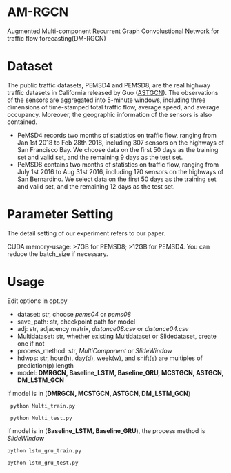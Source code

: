 # AM-RGCN
Augmented Multi-component Recurrent Graph Convolustional Network for traffic flow forecasting(DM-RGCN)

# Dataset
The public traffic datasets, PEMSD4 and PEMSD8, are the real highway traffic datasets in California released by Guo ([ASTGCN](https://github.com/wanhuaiyu/ASTGCN/blob/master/papers/2019%20AAAI_Attention%20Based%20Spatial-Temporal%20Graph%20Convolutional%20Networks%20for%20Traffic%20Flow%20Forecasting.pdf)). 
The observations of the sensors are aggregated into 5-minute windows, including three dimensions of time-stamped total traffic flow, average speed, and average occupancy. 
Moreover, the geographic information of the sensors is also contained. 

- PeMSD4 records two months of statistics on traffic flow, ranging from Jan 1st 2018 to Feb 28th 2018, including 307 sensors on the highways of San Francisco Bay.
We choose data on the first 50 days as the training set and valid set, and the remaining 9 days as the test set. 
- PeMSD8 contains two months of statistics on traffic flow, ranging from July 1st 2016 to Aug 31st 2016, including 170 sensors on the highways of San Bernardino. 
We select data on the first 50 days as the training set and valid set, and the remaining 12 days as the test set. 

# Parameter Setting
The detail setting of our experiment refers to our paper. 


CUDA memory-usage: >7GB for PEMSD8; >12GB for PEMSD4. You can reduce the batch_size if necessary.


# Usage
Edit options in opt.py
 - dataset: str, choose *pems04* or *pems08*
 - save_path: str, checkpoint path for model
 - adj: str, adjacency matrix, *distance08.csv* or *distance04.csv*
 - Multidataset: str,  whether existing Multidataset or Slidedataset, create one if not
 - process_method: str, *MultiComponent* or *SlideWindow*
 - hdwps: str, hour(h), day(d), week(w), and shift(s) are multiples of prediction(p) length
 - model:  **DMRGCN, Baseline_LSTM, Baseline_GRU, MCSTGCN, ASTGCN, DM_LSTM_GCN**
 
 if model is in (**DMRGCN, MCSTGCN, ASTGCN, DM_LSTM_GCN**)
 
```
 python Multi_train.py
 
 python Multi_test.py
```

 if model is in (**Baseline_LSTM, Baseline_GRU**), the process method is *SlideWindow*
 ```
 python lstm_gru_train.py
 
 python lstm_gru_test.py
 ```
 
